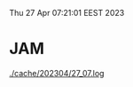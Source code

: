 Thu 27 Apr 07:21:01 EEST 2023
# JAM
<a href='./cache/202304/27_07.log'>./cache/202304/27_07.log</a>

